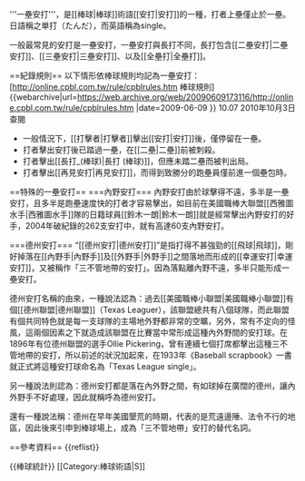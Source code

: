
'''一壘安打'''，是[[棒球|棒球]]術語[[安打|安打]]的一種，打者上壘僅止於一壘。日語稱之単打（たんだ），而英語稱為single。

一般最常見的安打是一壘安打，一壘安打與長打不同，長打包含[[二壘安打|二壘安打]]、[[三壘安打|三壘安打]]、以及[[全壘打|全壘打]]。

==紀錄規則==
以下情形依棒球規則均記為一壘安打：<ref>[http://online.cpbl.com.tw/rule/cpblrules.htm 棒球規則] {{webarchive|url=https://web.archive.org/web/20090609173116/http://online.cpbl.com.tw/rule/cpblrules.htm |date=2009-06-09 }} 10.07 2010年10月3日查閱</ref>
* 一般情況下，[[打擊者|打擊者]]擊出[[安打|安打]]後，僅停留在一壘。
* 打者擊出安打後已踏過一壘，在[[二壘|二壘]]前被刺殺。
* 打者擊出[[長打_(棒球)|長打 (棒球)]]，但應未踏二壘而被判出局。
* 打者擊出[[再見安打|再見安打]]，而得到致勝分的跑壘員僅前進一個壘包時。

==特殊的一壘安打==
===內野安打===
內野安打由於球擊得不遠，多半是一壘安打，且多半是跑壘速度快的打者才容易擊出，如目前在美國職棒大聯盟[[西雅圖水手|西雅圖水手]]隊的日籍球員[[鈴木一朗|鈴木一朗]]就是經常擊出內野安打的好手，2004年破紀錄的262支安打中，就有高達60支內野安打。

===德州安打===
“[[德州安打|德州安打]]”是指打得不甚強勁的[[飛球|飛球]]，剛好掉落在[[內野手|內野手]]及[[外野手|外野手]]之間落地而形成的[[幸運安打|幸運安打]]，又被稱作「三不管地帶的安打」。因為落點離內野不遠，多半只能形成一壘安打。

德州安打名稱的由來，一種說法認為：過去[[美國職棒小聯盟|美國職棒小聯盟]]有個[[德州聯盟|德州聯盟]]（Texas Leaguer），該聯盟總共有八個球隊，而此聯盟有個共同特色就是每一支球隊的主場地外野都非常的空曠，另外，常有不定向的怪風，這兩個因素之下就造成該聯盟在比賽當中常形成這種內外野間的安打球。在1896年有位德州聯盟的選手Ollie Pickering，曾有連續七個打席都擊出這種三不管地帶的安打，所以前述的狀況加起來，在1933年《Baseball scrapbook》一書就正式將這種安打球命名為「Texas League single」。

另一種說法則認為：德州安打都是落在內外野之間，有如球掉在廣闊的德州，讓內外野手不好處理，因此就稱呼為德州安打。

還有一種說法稱：德州在早年美國墾荒的時期，代表的是荒遠邊陲、法令不行的地區，因此後來引申到棒球場上，成為「三不管地帶」安打的替代名詞。

==參考資料==
{{reflist}}

{{棒球統計}}
[[Category:棒球術語|S]]